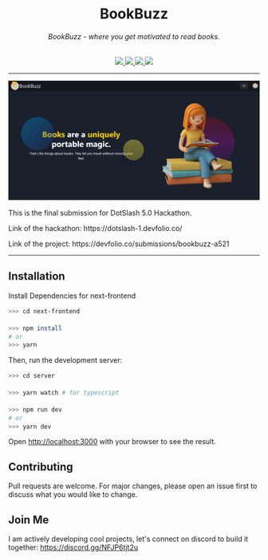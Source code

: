 <h1 align="center">BookBuzz</h1>
<h6 align="center">BookBuzz - where you get motivated to read books.</h6>

<p align="center">

<a href="https://github.com/krishnan-tech/bookbuzz/watchers">
    <img src="https://img.shields.io/github/watchers/krishnan-tech/bookbuzz?style=social">
</a>

<a href="https://github.com/krishnan-tech/bookbuzz/stars">
    <img src="https://img.shields.io/github/stars/krishnan-tech/bookbuzz?style=social">
</a>

<a href="https://github.com/krishnan-tech/bookbuzz/forks">
    <img src="https://img.shields.io/github/forks/krishnan-tech/bookbuzz?style=social">
</a>

<a href="https://github.com/krishnan-tech/bookbuzz/blob/main/LICENSE">
    <img src="https://img.shields.io/github/license/krishnan-tech/bookbuzz">
</a>

</p>

<hr />

<p align="center">
    <img src="images/bookbuzz_homepage.png" />
</p>

<p>
This is the final submission for DotSlash 5.0 Hackathon.
</p>

<p>
Link of the hackathon: https://dotslash-1.devfolio.co/
</p>

<p>
Link of the project: https://devfolio.co/submissions/bookbuzz-a521
</p>

<hr />

## Installation

Install Dependencies for next-frontend

```bash
>>> cd next-frontend

>>> npm install
# or
>>> yarn
```

Then, run the development server:

```bash
>>> cd server

>>> yarn watch # for typescript

>>> npm run dev
# or
>>> yarn dev
```

Open [http://localhost:3000](http://localhost:3000) with your browser to see the result.

## Contributing

Pull requests are welcome. For major changes, please open an issue first to discuss what you would like to change.

## Join Me

I am actively developing cool projects, let's connect on discord to build it together: https://discord.gg/NFJP6tjt2u
